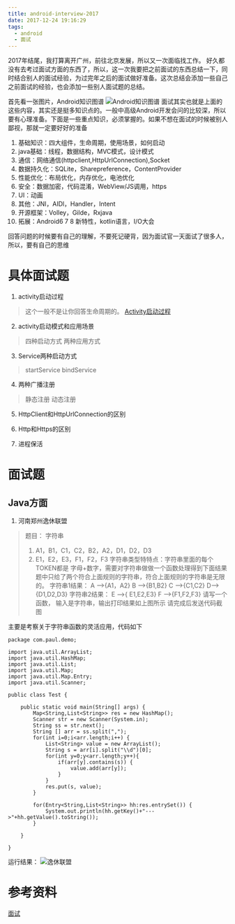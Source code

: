 ```yaml
---
title: android-interview-2017
date: 2017-12-24 19:16:29
tags:
  - android
  - 面试
---
```

<!--more-->
2017年结尾，我打算离开广州，前往北京发展，所以又一次面临找工作。
好久都没有去考过面试方面的东西了，所以，这一次我要把之前面试的东西总结一下，同时结合别人的面试经验，为过完年之后的面试做好准备。这次总结会添加一些自己之前面试的经验，也会添加一些别人面试题的总结。

首先看一张图片，Android知识图谱
![Android知识图谱](/assets/interview/interview01.png)
面试其实也就是上面的这些内容，其实还是挺多知识点的。一般中高级Android开发会问的比较深，所以要有心理准备。下面是一些重点知识，必须掌握的。如果不想在面试的时候被别人鄙视，那就一定要好好的准备

1. 基础知识：四大组件，生命周期，使用场景，如何启动
2. java基础：线程，数据结构，MVC模式，设计模式
3. 通信：网络通信(httpclient,HttpUrlConnection),Socket
4. 数据持久化：SQLite，Sharepreference，ContentProvider
5. 性能优化：布局优化，内存优化，电池优化
6. 安全：数据加密，代码混淆，WebView/JS调用，https
7. UI：动画
8. 其他：JNI，AIDl，Handler，Intent
9. 开源框架：Volley，Gilde，Rxjava
10. 拓展：Android6 7 8 新特性，kotlin语言，I/O大会

回答问题的时候要有自己的理解，不要死记硬背，因为面试官一天面试了很多人，所以，要有自己的思维

# 具体面试题
1. activity启动过程
> 这个一般不是让你回答生命周期的。
> <a href='http://blog.csdn.net/huangqili1314/article/details/72792682'>Activity启动过程</a>
2. activity启动模式和应用场景
> 四种启动方式 两种应用方式 

3. Service两种启动方式
> startService
> bindService
4. 两种广播注册
> 静态注册
> 动态注册
5. HttpClient和HttpUrlConnection的区别

6. Http和Https的区别

7. 进程保活




# 面试题
## Java方面
1. 河南郑州逸休联盟
> 题目：
> 字符串
> 1.  A1，B1，C1，C2，B2，A2，D1，D2，D3
> 2.  E1，E2，E3，F1，F2，F3 
> 字符串类型特特点：字符串里面的每个TOKEN都是 字母+数字，需要对字符串做做一个函数处理得到下面结果
> 题中只给了两个符合上面规则的字符串，符合上面规则的字符串是无限的。
> 字符串1结果：
> A -->{A1，A2}
> B -->{B1,B2}
> C -->{C1,C2}
> D-->{D1,D2,D3}
> 字符串2结果：
> E -->{ E1,E2,E3}
> F -->{F1,F2,F3}
> 请写一个函数， 输入是字符串，输出打印结果如上图所示
> 请完成后发送代码截图

主要是考察关于字符串函数的灵活应用，代码如下
```
package com.paul.demo;

import java.util.ArrayList;
import java.util.HashMap;
import java.util.List;
import java.util.Map;
import java.util.Map.Entry;
import java.util.Scanner;

public class Test {

	public static void main(String[] args) {
		Map<String,List<String>> res = new HashMap();
		Scanner str = new Scanner(System.in);
		String ss = str.next();
		String [] arr = ss.split(",");
		for(int i=0;i<arr.length;i++) {
			List<String> value = new ArrayList();
			String s = arr[i].split("\\d")[0];
			for(int y=0;y<arr.length;y++){
				if(arr[y].contains(s)) {
					value.add(arr[y]);
				}
			}
			res.put(s, value);
		}

		for(Entry<String,List<String>> hh:res.entrySet()) {
			System.out.println(hh.getKey()+"--->"+hh.getValue().toString());
		}
		
	}

}
```
运行结果：
![逸休联盟](/assets/interview/interview02.png)


# 参考资料
[面试](http://blog.csdn.net/huangqili1314/article/details/72792682)
